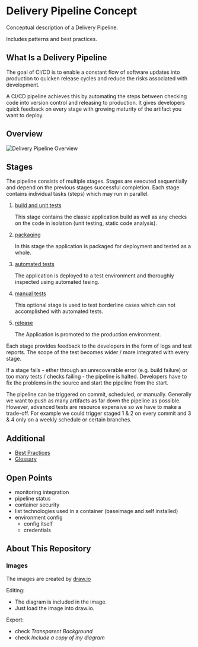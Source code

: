 # Delivery Pipeline Concept

Conceptual description of a Delivery Pipeline.

Includes patterns and best practices.

## What Is a Delivery Pipeline

The goal of CI/CD is to enable a constant flow of software updates into production to quicken release cycles and reduce the risks associated with development.

A CI/CD pipeline achieves this by automating the steps between checking code into version control and releasing to production. It gives developers quick feedback on every stage with growing maturity of the artifact you want to deploy.

## Overview

![Delivery Pipeline Overview](images/delivery-pipeline-overview.svg)

## Stages

The pipeline consists of multiple stages. Stages are executed sequentially and depend on the previous stages successful completion. Each stage contains individual tasks (steps) which may run in parallel.

1. [build and unit tests](stages/01-build/README.md)

    This stage contains the classic application build as well as any checks on the code in isolation (unit testing, static code analysis).

2. [packaging](stages/02-packaging/README.md)

    In this stage the application is packaged for deployment and tested as a whole.

3. [automated tests](stages/03-automated-tests/README.md)

    The application is deployed to a test environment and thoroughly inspected using automated tesing.

4. [manual tests](stages/04-manual-tests/README.md)

    This optional stage is used to test borderline cases which can not accomplished with automated tests.

5. [release](stages/05-release/README.md)

    The Application is promoted to the production environment.

Each stage provides feedback to the developers in the form of logs and test reports. The scope of the test becomes wider / more integrated with every stage.

If a stage fails - ether through an unrecoverable error (e.g. build failure) or too many tests / checks failing - the pipeline is halted. Developers have to fix the problems in the source and start the pipeline from the start.

The pipeline can be triggered on commit, scheduled, or manually. Generally we want to push as many artifacts as far down the pipeline as possible. However, advanced tests are resource expensive so we have to make a trade-off. For example we could trigger staged 1 & 2 on every commit and 3 & 4 only on a weekly schedule or certain branches.

## Additional

* [Best Practices](best-practices.md)
* [Glossary](glossary.md)

## Open Points

* monitoring integration
* pipeline status
* container security
* list technologies used in a container (baseimage and self installed)
* environment config
  * config itself
  * credentials

## About This Repository

### Images

The images are created by [draw.io](https://www.draw.io/)

Editing:

* The diagram is included in the image.
* Just load the image into draw.io.

Export:

* check *Transparent Background*
* check *Include a copy of my diagram*
